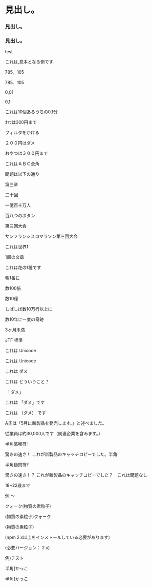 # 見出し。

### 見出し。

### 見出し。
 test

これは,見本となる例です.

785，105

785．105

0,01

0,1

これは10個あるうちの0,1分

ｵﾔﾂは300円まで

フィルタをかける

２００円はダメ

おやつは３００円まで

これはＡＢＣ全角

問題は以下の通り

第三章

二十回

一億百十万人

百八つのボタン

第三回大会

サンフランシスコマラソン第三回大会

これは世界1

1部の文章

これは花の1種です

朝1番に

数100倍

数10億

しばしば数10万行以上に

数10年に一度の奇跡

3ヶ月未満

JTF 標準

これは Unicode

これは Unicode

これは ダメ

これは どういうこと？

「 ダメ」

これは 「ダメ」です

これは （ダメ） です

A氏は「5月に新製品を発売します。」と述べました。

従業員は約30,000人です（関連企業を含みます。）

半角感嘆符!

驚きの速さ！ これが新製品のキャッチコピーでした。半角　

半角疑問符?

驚きの速さ！？ これが新製品のキャッチコピーでした？　これは問題なし

18~22歳まで

例:〜

クォーク(物質の素粒子)

(物質の素粒子)クォーク

(物質の素粒子)

(npm 2.x以上をインストールしている必要があります)

(必要バージョン： 2.x)

例)テスト

半角[かっこ

半角]かっこ
